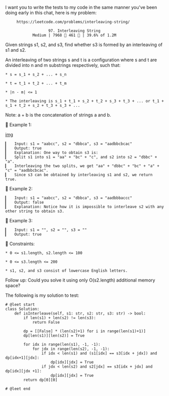 I want you to write the tests to my code in the same manner you've been doing early in this chat, here is my problem:

         https://leetcode.com/problems/interleaving-string/
                                  
                       97. Interleaving String
                Medium | 7968  461  | 39.6% of 1.2M



Given strings s1, s2, and s3, find whether s3 is formed by an interleaving of s1 and s2.

An interleaving of two strings s and t is a configuration where s and t are divided into n and m substrings respectively, such that:

	* s = s_1 + s_2 + ... + s_n
	
	* t = t_1 + t_2 + ... + t_m
	
	* |n - m| <= 1
	
	* The interleaving is s_1 + t_1 + s_2 + t_2 + s_3 + t_3 + ... or t_1 + s_1 + t_2 + s_2 + t_3 + s_3 + ...

Note: a + b is the concatenation of strings a and b.



󰛨 Example 1:

[img](https://assets.leetcode.com/uploads/2020/09/02/interleave.jpg)

	▎	Input: s1 = "aabcc", s2 = "dbbca", s3 = "aadbbcbcac"
	▎	Output: true
	▎	Explanation: One way to obtain s3 is:
	▎	Split s1 into s1 = "aa" + "bc" + "c", and s2 into s2 = "dbbc" + "a".
	▎	Interleaving the two splits, we get "aa" + "dbbc" + "bc" + "a" + "c" = "aadbbcbcac".
	▎	Since s3 can be obtained by interleaving s1 and s2, we return true.

󰛨 Example 2:

	▎	Input: s1 = "aabcc", s2 = "dbbca", s3 = "aadbbbaccc"
	▎	Output: false
	▎	Explanation: Notice how it is impossible to interleave s2 with any other string to obtain s3.

󰛨 Example 3:

	▎	Input: s1 = "", s2 = "", s3 = ""
	▎	Output: true



 Constraints:

	* 0 <= s1.length, s2.length <= 100
	
	* 0 <= s3.length <= 200
	
	* s1, s2, and s3 consist of lowercase English letters.



Follow up: Could you solve it using only O(s2.length) additional memory space?










The following is my solution to test:
```
# @leet start
class Solution:
    def isInterleave(self, s1: str, s2: str, s3: str) -> bool:
        if len(s1) + len(s2) != len(s3):
            return False

        dp = [[False] * (len(s2)+1) for i in range(len(s1)+1)]
        dp[len(s1)][len(s2)] = True

        for idx in range(len(s1), -1, -1):
            for jdx in range(len(s2), -1, -1):
                if idx < len(s1) and (s1[idx] == s3[idx + jdx]) and dp[idx+1][jdx]:
                    dp[idx][jdx] = True
                if jdx < len(s2) and s2[jdx] == s3[idx + jdx] and dp[idx][jdx +1]:
                    dp[idx][jdx] = True
        return dp[0][0]
        
# @leet end
```
